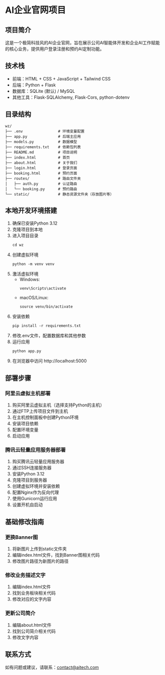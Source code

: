 # AI企业官网项目

## 项目简介
这是一个极简科技风的AI企业官网，旨在展示公司AI智能体开发和企业AI工作赋能的核心业务，提供用户登录注册和预约AI定制功能。

## 技术栈
- 前端：HTML + CSS + JavaScript + Tailwind CSS
- 后端：Python + Flask
- 数据库：SQLite (默认) / MySQL
- 其他工具：Flask-SQLAlchemy, Flask-Cors, python-dotenv

## 目录结构
```
wz/
├── .env                # 环境变量配置
├── app.py              # 后端主应用
├── models.py           # 数据模型
├── requirements.txt    # 依赖包列表
├── README.md           # 项目说明
├── index.html          # 首页
├── about.html          # 关于我们
├── login.html          # 登录页面
├── booking.html        # 预约页面
├── routes/             # 路由文件夹
│   ├── auth.py         # 认证路由
│   └── booking.py      # 预约路由
└── static/             # 静态资源文件夹（存放图片等）
```

## 本地开发环境搭建
1. 确保已安装Python 3.12
2. 克隆项目到本地
3. 进入项目目录
   ```
   cd wz
   ```
4. 创建虚拟环境
   ```
   python -m venv venv
   ```
5. 激活虚拟环境
   - Windows: 
     ```
     venv\Scripts\activate
     ```
   - macOS/Linux: 
     ```
     source venv/bin/activate
     ```
6. 安装依赖
   ```
   pip install -r requirements.txt
   ```
7. 修改.env文件，配置数据库和其他参数
8. 运行应用
   ```
   python app.py
   ```
9. 在浏览器中访问 http://localhost:5000

## 部署步骤
### 阿里云虚拟主机部署
1. 购买阿里云虚拟主机（选择支持Python的主机）
2. 通过FTP上传项目文件到主机
3. 在主机控制面板中创建Python环境
4. 安装项目依赖
5. 配置环境变量
6. 启动应用

### 腾讯云轻量应用服务器部署
1. 购买腾讯云轻量应用服务器
2. 通过SSH连接服务器
3. 安装Python 3.12
4. 克隆项目到服务器
5. 创建虚拟环境并安装依赖
6. 配置Nginx作为反向代理
7. 使用Gunicorn运行应用
8. 设置开机自启动

## 基础修改指南
### 更换Banner图
1. 将新图片上传到static文件夹
2. 编辑index.html文件，找到Banner图相关代码
3. 修改图片路径为新图片的路径

### 修改业务描述文字
1. 编辑index.html文件
2. 找到业务板块相关代码
3. 修改对应的文字内容

### 更新公司简介
1. 编辑about.html文件
2. 找到公司简介相关代码
3. 修改文字内容

## 联系方式
如有问题或建议，请联系：contact@aitech.com